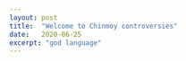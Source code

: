 ```yaml
---
layout: post
title:  "Welcome to Chinmoy controversies"
date:   2020-06-25
excerpt: "god language"
---
```

